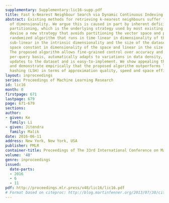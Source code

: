 ```yaml
---
supplementary: Supplementary:lic16-supp.pdf
title: Fast k-Nearest Neighbour Search via Dynamic Continuous Indexing
abstract: Existing methods for retrieving k-nearest neighbours suffer from the curse
  of dimensionality. We argue this is caused in part by inherent deficiencies of space
  partitioning, which is the underlying strategy used by most existing methods. We
  devise a new strategy that avoids partitioning the vector space and present a novel
  randomized algorithm that runs in time linear in dimensionality of the space and
  sub-linear in the intrinsic dimensionality and the size of the dataset and takes
  space constant in dimensionality of the space and linear in the size of the dataset.
  The proposed algorithm allows fine-grained control over accuracy and speed on a
  per-query basis, automatically adapts to variations in data density, supports dynamic
  updates to the dataset and is easy-to-implement. We show appealing theoretical properties
  and demonstrate empirically that the proposed algorithm outperforms locality-sensitivity
  hashing (LSH) in terms of approximation quality, speed and space efficiency.
layout: inproceedings
series: Proceedings of Machine Learning Research
id: lic16
month: 0
firstpage: 671
lastpage: 679
page: 671-679
sections: 
author:
- given: Ke
  family: Li
- given: Jitendra
  family: Malik
date: 2016-06-11
address: New York, New York, USA
publisher: PMLR
container-title: Proceedings of The 33rd International Conference on Machine Learning
volume: '48'
genre: inproceedings
issued:
  date-parts:
  - 2016
  - 6
  - 11
pdf: http://proceedings.mlr.press/v48/lic16/lic16.pdf
# Format based on citeproc: http://blog.martinfenner.org/2013/07/30/citeproc-yaml-for-bibliographies/
---
```

